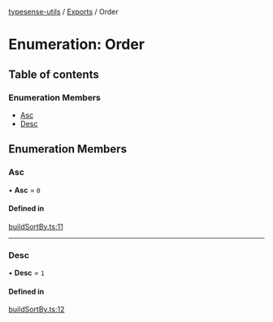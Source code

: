 [typesense-utils](../README.md) / [Exports](../modules.md) / Order

# Enumeration: Order

## Table of contents

### Enumeration Members

- [Asc](Order.md#asc)
- [Desc](Order.md#desc)

## Enumeration Members

### Asc

• **Asc** = ``0``

#### Defined in

[buildSortBy.ts:11](https://github.com/igrek8/typesense-utils/blob/57d3f6b/src/buildSortBy.ts#L11)

___

### Desc

• **Desc** = ``1``

#### Defined in

[buildSortBy.ts:12](https://github.com/igrek8/typesense-utils/blob/57d3f6b/src/buildSortBy.ts#L12)

